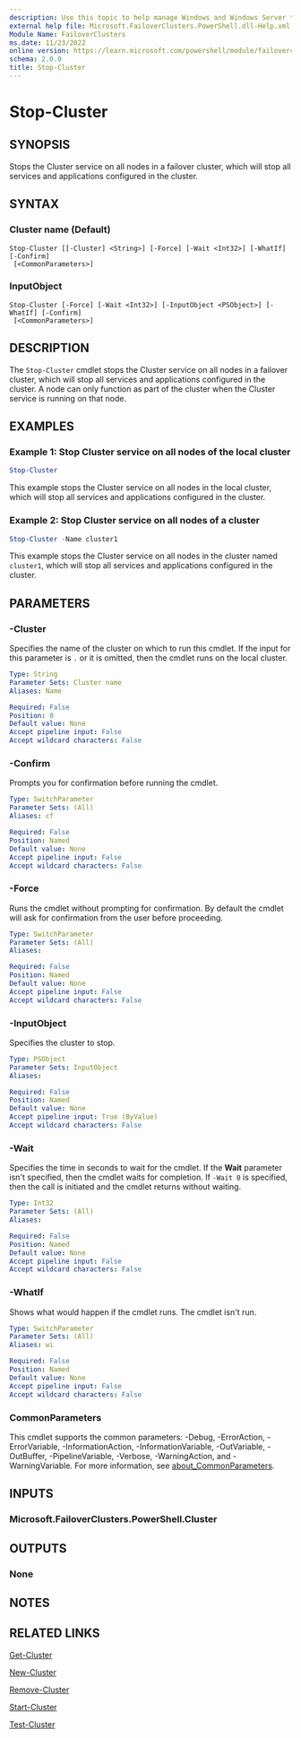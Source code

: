 ```yaml
---
description: Use this topic to help manage Windows and Windows Server technologies with Windows PowerShell.
external help file: Microsoft.FailoverClusters.PowerShell.dll-Help.xml
Module Name: FailoverClusters
ms.date: 11/23/2022
online version: https://learn.microsoft.com/powershell/module/failoverclusters/stop-cluster?view=windowsserver2025-ps&wt.mc_id=ps-gethelp
schema: 2.0.0
title: Stop-Cluster
---
```


# Stop-Cluster

## SYNOPSIS
Stops the Cluster service on all nodes in a failover cluster, which will stop all services and
applications configured in the cluster.

## SYNTAX

### Cluster name (Default)

```
Stop-Cluster [[-Cluster] <String>] [-Force] [-Wait <Int32>] [-WhatIf] [-Confirm]
 [<CommonParameters>]
```

### InputObject

```
Stop-Cluster [-Force] [-Wait <Int32>] [-InputObject <PSObject>] [-WhatIf] [-Confirm]
 [<CommonParameters>]
```

## DESCRIPTION

The `Stop-Cluster` cmdlet stops the Cluster service on all nodes in a failover cluster, which will
stop all services and applications configured in the cluster. A node can only function as part of
the cluster when the Cluster service is running on that node.

## EXAMPLES

### Example 1: Stop Cluster service on all nodes of the local cluster

```powershell
Stop-Cluster
```

This example stops the Cluster service on all nodes in the local cluster, which will stop all
services and applications configured in the cluster.

### Example 2: Stop Cluster service on all nodes of a cluster

```powershell
Stop-Cluster -Name cluster1
```

This example stops the Cluster service on all nodes in the cluster named `cluster1`, which will stop
all services and applications configured in the cluster.

## PARAMETERS

### -Cluster

Specifies the name of the cluster on which to run this cmdlet. If the input for this parameter is
`.` or it is omitted, then the cmdlet runs on the local cluster.

```yaml
Type: String
Parameter Sets: Cluster name
Aliases: Name

Required: False
Position: 0
Default value: None
Accept pipeline input: False
Accept wildcard characters: False
```

### -Confirm

Prompts you for confirmation before running the cmdlet.

```yaml
Type: SwitchParameter
Parameter Sets: (All)
Aliases: cf

Required: False
Position: Named
Default value: None
Accept pipeline input: False
Accept wildcard characters: False
```

### -Force

Runs the cmdlet without prompting for confirmation. By default the cmdlet will ask for confirmation
from the user before proceeding.

```yaml
Type: SwitchParameter
Parameter Sets: (All)
Aliases:

Required: False
Position: Named
Default value: None
Accept pipeline input: False
Accept wildcard characters: False
```

### -InputObject

Specifies the cluster to stop.

```yaml
Type: PSObject
Parameter Sets: InputObject
Aliases:

Required: False
Position: Named
Default value: None
Accept pipeline input: True (ByValue)
Accept wildcard characters: False
```

### -Wait

Specifies the time in seconds to wait for the cmdlet. If the **Wait** parameter isn't specified,
then the cmdlet waits for completion. If `-Wait 0` is specified, then the call is initiated and the
cmdlet returns without waiting.

```yaml
Type: Int32
Parameter Sets: (All)
Aliases:

Required: False
Position: Named
Default value: None
Accept pipeline input: False
Accept wildcard characters: False
```

### -WhatIf

Shows what would happen if the cmdlet runs. The cmdlet isn't run.

```yaml
Type: SwitchParameter
Parameter Sets: (All)
Aliases: wi

Required: False
Position: Named
Default value: None
Accept pipeline input: False
Accept wildcard characters: False
```

### CommonParameters

This cmdlet supports the common parameters: -Debug, -ErrorAction, -ErrorVariable,
-InformationAction, -InformationVariable, -OutVariable, -OutBuffer, -PipelineVariable, -Verbose,
-WarningAction, and -WarningVariable. For more information, see
[about_CommonParameters](https://go.microsoft.com/fwlink/?LinkID=113216).

## INPUTS

### Microsoft.FailoverClusters.PowerShell.Cluster

## OUTPUTS

### None

## NOTES

## RELATED LINKS

[Get-Cluster](./Get-Cluster.md)

[New-Cluster](./New-Cluster.md)

[Remove-Cluster](./Remove-Cluster.md)

[Start-Cluster](./Start-Cluster.md)

[Test-Cluster](./Test-Cluster.md)
